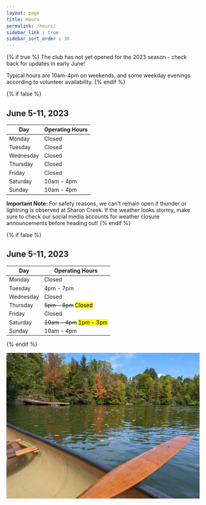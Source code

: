 ```yaml
---
layout: page
title: Hours
permalink: /hours/
sidebar_link : true
sidebar_sort_order : 30
---
```


{% if true %}
The club has not yet opened for the 2023 season - check back for updates in early June!

Typical hours are 10am-4pm on weekends, and some weekday evenings according to volunteer availability.
{% endif %}

{% if false %}
<!-- Regular Hours -->
## June 5-11, 2023

| Day       | Operating Hours |
|-----------|-----------------|
| Monday    | Closed          |
| Tuesday   | Closed          |
| Wednesday | Closed          |
| Thursday  | Closed          |
| Friday    | Closed          |
| Saturday  | 10am - 4pm      |
| Sunday    | 10am - 4pm      |

<strong> Important Note: </strong> For safety reasons, we can't remain open if thunder or lightning is observed at Sharon Creek. If the weather looks stormy, make sure to check our social media accounts for weather closure announcements before heading out! 
{% endif %}

{% if false %}
<!-- Modified Hours -->
## June 5-11, 2023

| Day       | Operating Hours                       |
|-----------|---------------------------------------|
| Monday    | Closed                                |
| Tuesday   | 4pm - 7pm                             |
| Wednesday | Closed                                |
| Thursday  | ~~5pm - 8pm~~ <mark>Closed</mark>     |
| Friday    | Closed                                |
| Saturday  | ~~10am - 4pm~~ <mark>1pm - 3pm</mark> |
| Sunday    | 10am - 4pm                            |
{% endif %}

![View from the water of the canoe and kayak dock at Sharon Creek Conservation Area](/images/dock2.jpg)


